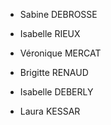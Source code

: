 
* Sabine DEBROSSE

* Isabelle RIEUX

* Véronique MERCAT

* Brigitte RENAUD

* Isabelle DEBERLY

* Laura KESSAR
